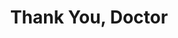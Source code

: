 ---
title: Thank You, Doctor
year: 1928
opening_date: 1928-03-20
closing_date: 
layout: productions
image:
image_caption:
image_credit:
playbill:
category: comedy
Theatre: Theatre Jacksonville
cast:
  Denny Cort: Charles Murchison
  Dr. Gurney: George Parkhill
  John Donahue: Harry Lewis
  Mrs. Lester: Winifred Snowden
  Nurse Gray: Miriam Carter
crew:
  Director: Paul Stuart Buchanan
  Scenery: Anne C. Lalor
  Props: 
    - Charlotte Bowden Perry
    - Margaret Fairlie
    - Mrs. C.J. Williams, Jr.
    - Ray Halle
understudies:
orchestra:
external_links:
---